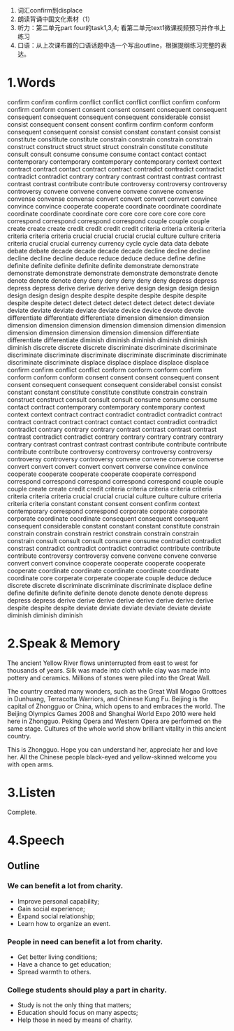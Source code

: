 1. 词汇confirm到displace 
2. 朗读背诵中国文化素材（1）
3. 听力：第二单元part four的task1,3,4; 看第二单元text1微课视频预习并作书上练习
4. 口语：从上次课布置的口语话题中选一个写出outline，根据提纲练习完整的表达。


# 1.Words

confirm confirm confirm conflict conflict conflict conflict confirm conform confirm conform consent consent consent consent consequent consequent consequent consequent consequent consequent considerable consist consist consequent consent consent confirm confirm conform conform consequent consequent consist consist constant constant consist consist constitute consititute constitute constrain constrain constrain constrain construct construct struct struct struct constrain constitute constitute consult consult consume consume consume contact contact contact contemporary contemporary contemporary contemporary context context contract contract contact contract contract contradict contradict contradict contradict contradict contrary contrary contrast contrast contrast contrast contrast contrast contribute contribute controversy controversy controversy controversy convene convene convene convene convene convense convense convense convense convert convert convert convert convince convince convince cooperate cooperate coordinate coordinate coordinate coordinate coordinate coordinate core core core core core core core correspond correspond correspond correspond couple couple couple create create create credit credit credit credit criteria criteria criteria criteria criteria criteria criteria crucial crucial crucial crucial culture culture criteria criteria crucial crucial currency currency cycle cycle data data debate debate debate decade decade decade decade decline decline decline decline decline decline deduce reduce deduce deduce define define definite definite definite definite definite demonstrate demonstrate demonstrate demonstrate demonstrate demonstrate demonstrate denote denote denote denote deny deny deny deny deny deny depress depress depress depress derive derive derive derive design design design design design design design despite despite despite despite despite despite despite despite detect detect detect detect detect detect detect deviate deviate deviate deviate deviate deviate device device devote devote differentiate differentiate differentiate dimension dimension dimension dimension dimension dimension dimension dimension dimension dimension dimension dimension dimension dimension dimension differentiate differentiate differentiate diminish diminish diminish diminish diminish diminish discrete discrete discrete discriminate discriminate discriminate discriminate discriminate discriminate discriminate discriminate discriminate discriminate discriminate displace displace displace displace displace confirm confirm conflict conflict conform conform conform confirm conform conform conform consent consent consent consequent consent consent consequent consequent consequent considerabel consist consist constant constant constitute constitute constitute constrain constrain construct construct consult consult consult consume consume consume contact contract contemporary contemporary contemporary context context context contract contract contradict contradict contradict contract contract contract contract contract contact contact contradict contradict contradict contrary contrary contrary contrast contrast contrast contrast contrast contradict contradict contrary contrary contrary contrary contrary contrary contrast contrast contrast contrast contribute contribute contribute contribute contribute controversy controversy controversy controversy controversy controversy controversy convene convene converse converse convert convert convert convert convert converse convince convince cooperate cooperate cooperate cooperate cooperate correspond correspond correspond correspond correspond correspond couple couple couple create create credit credit criteria criteria criteria criteria criteria criteria criteria criteria crucial crucial crucial culture culture culture criteria criteria criteria constant constant consent consent confirm context contemporary correspond correspond corporate corporate corporate corporate coordinate coordinate consequent consequent consequent consequent considerable constant constant constant constitute constrain constrain constrain constrain restrict constrain constrain constrain constrain consult consult consult consume consume contradict contradict constrast contradict contradict contradict contradict contribute contribute contribute controversy controversy convene convene convene converse convert convert convince cooperate cooperate cooperate cooperate cooperate coordinate coordinate coordinate coordinate coordinate coordinate core corperate corperate cooperate couple deduce deduce discrete discrete discriminate discriminate discriminate displace define define definite definite definite denote denote denote denote depress depress depress derive derive derive derive derive derive derive derive despite despite despite deviate deviate deviate deviate deviate deviate diminish diminish diminish

# 2.Speak & Memory

The ancient Yellow River flows uninterrupted from east to west for thousands of years. Silk was made into cloth while clay was made into pottery and ceramics. Millions of stones were piled into the Great Wall.

The country created many wonders, such as the Great Wall Mogao Grottoes in Dunhuang, Terracotta Warriors, and Chinese Kung Fu. Beijing is the capital of Zhongguo or China, which opens to and embraces the world. The Beijing Olympics Games 2008 and Shanghai World Expo 2010 were held here in Zhongguo. Peking Opera and Western Opera are performed on the same stage. Cultures of the whole world show brilliant vitality in this ancient country. 

This is Zhongguo. Hope you can understand her, appreciate her and love her. All the Chinese people black-eyed and yellow-skinned welcome you with open arms.


# 3.Listen

Complete.

# 4.Speech

## Outline

### We can benefit a lot from charity.

* Improve personal capability;
* Gain social experience;
* Expand social relationship;
* Learn how to organize an event.

### People in need can benefit a lot from charity.

* Get better living conditions;
* Have a chance to get education;
* Spread warmth to others.

### College students should play a part in charity.

* Study is not the only thing that matters;
* Education should focus on many aspects;
* Help those in need by means of charity.
